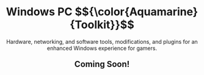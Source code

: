 <p align="center">
  <h1 align="center">
    Windows PC $${\color{Aquamarine}{Toolkit}}$$
  </h1>
  <p align="center">
    Hardware, networking, and software tools, modifications, and plugins for an enhanced Windows experience for gamers.
  </p>
  <h2 align="center" style="margin-top: 1em;">
    Coming Soon!
  </h2>
</p>
